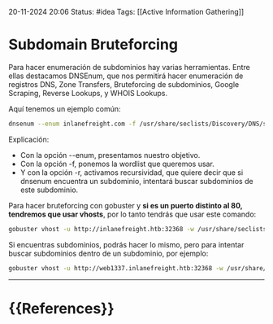 20-11-2024 20:06
Status: #idea
Tags: [[Active Information Gathering]]

# Subdomain Bruteforcing

Para hacer enumeración de subdominios hay varias herramientas. Entre ellas destacamos DNSEnum, que nos permitirá hacer enumeración de registros DNS, Zone Transfers, Bruteforcing de subdominios, Google Scraping, Reverse Lookups, y WHOIS Lookups.

Aquí tenemos un ejemplo común:

```bash
dnsenum --enum inlanefreight.com -f /usr/share/seclists/Discovery/DNS/subdomains-top1million-110000.txt -r
```

Explicación:
 - Con la opción --enum, presentamos nuestro objetivo.
 - Con la opción -f, ponemos la wordlist que queremos usar.
 - Y con la opción -r, activamos recursividad, que quiere decir que si dnsenum encuentra un subdominio, intentará buscar subdominios de este subdominio.

Para hacer bruteforcing con gobuster y **si es un puerto distinto al 80, tendremos que usar vhosts**, por lo tanto tendrás que usar este comando:

```bash
gobuster vhost -u http://inlanefreight.htb:32368 -w /usr/share/seclists/Discovery/DNS/subdomains-top1million-110000.txt --append-domain
```

Si encuentras subdominios, podrás hacer lo mismo, pero para intentar buscar subdominios dentro de un subdominio, por ejemplo:

```bash
gobuster vhost -u http://web1337.inlanefreight.htb:32368 -w /usr/share/seclists/Discovery/DNS/subdomains-top1million-110000.txt --append-domain
```


---
# {{References}}